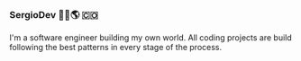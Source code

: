 ### SergioDev 👨‍💻🌎 🇨🇴  
I'm a software engineer building my own world. All coding projects are build following the best patterns in every stage of the process.

<!--
**SergioSerranoDv/SergioSerranoDv** is a ✨ _special_ ✨ repository because its `README.md` (this file) appears on your GitHub profile.

Here are some ideas to get you started:

- 🔭 I’m currently working on ...
- 🌱 I’m currently learning ...
- 👯 I’m looking to collaborate on ...
- 🤔 I’m looking for help with ...
- 💬 Ask me about ...
- 📫 How to reach me: ...
- 😄 Pronouns: ...
- ⚡ Fun fact: ...
-->
